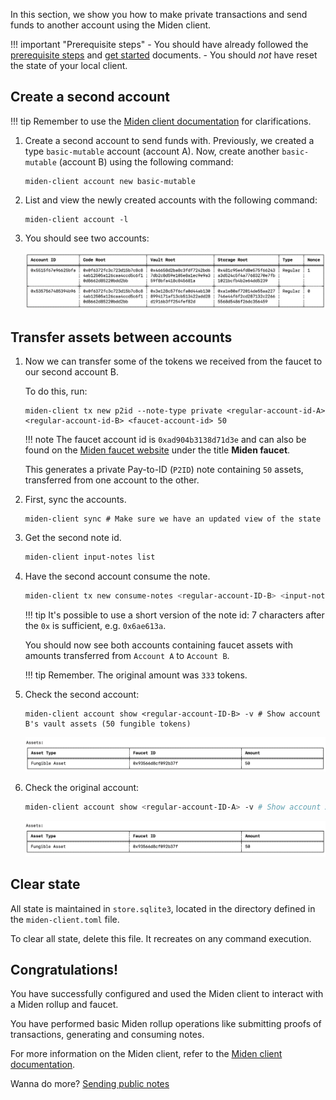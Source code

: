 In this section, we show you how to make private transactions and send funds to another account using the Miden client. 

!!! important "Prerequisite steps"
    - You should have already followed the [prerequisite steps](prerequisites.md) and [get started](create-account-use-faucet.md) documents.
    - You should *not* have reset the state of your local client. 

## Create a second account

!!! tip
      Remember to use the [Miden client documentation](https://docs.polygon.technology/miden/miden-client/cli-reference/) for clarifications.

1. Create a second account to send funds with. Previously, we created a type `basic-mutable` account (account A). Now, create another `basic-mutable` (account B) using the following command:

      ```shell
      miden-client account new basic-mutable
      ```

2. List and view the newly created accounts with the following command:

      ```shell
      miden-client account -l
      ```

3. You should see two accounts:

      ![Result of listing miden accounts](../../img/get-started/two-accounts.png)

## Transfer assets between accounts

1. Now we can transfer some of the tokens we received from the faucet to our second account B. 

    To do this, run:

    ```shell
    miden-client tx new p2id --note-type private <regular-account-id-A> <regular-account-id-B> <faucet-account-id> 50 
    ```

    !!! note
        The faucet account id is `0xad904b3138d71d3e` and can also be found on the [Miden faucet website](https://testnet.miden.io/) under the title **Miden faucet**.

    This generates a private Pay-to-ID (`P2ID`) note containing `50` assets, transferred from one account to the other. 

2. First, sync the accounts.

    ```shell
    miden-client sync # Make sure we have an updated view of the state
    ```

3. Get the second note id.

    ```sh
    miden-client input-notes list 
    ```

4. Have the second account consume the note.

    ```sh
    miden-client tx new consume-notes <regular-account-ID-B> <input-note-id>
    ```

    !!! tip
        It's possible to use a short version of the note id: 7 characters after the `0x` is sufficient, e.g. `0x6ae613a`.

    You should now see both accounts containing faucet assets with amounts transferred from `Account A` to `Account B`.

    !!! tip
        Remember. The original amount was `333` tokens.

5. Check the second account:

    ```shell
    miden-client account show <regular-account-ID-B> -v # Show account B's vault assets (50 fungible tokens)
    ```

    ![Result of listing miden accounts](../../img/get-started/account-b.png)

6. Check the original account:

    ```sh
    miden-client account show <regular-account-ID-A> -v # Show account A's vault assets (950 fungible tokens)
    ```

    ![Result of listing miden accounts](../../img/get-started/account-a.png)

## Clear state

All state is maintained in `store.sqlite3`, located in the directory defined in the `miden-client.toml` file. 

To clear all state, delete this file. It recreates on any command execution.

## Congratulations! 

You have successfully configured and used the Miden client to interact with a Miden rollup and faucet. 

You have performed basic Miden rollup operations like submitting proofs of transactions, generating and consuming notes.

For more information on the Miden client, refer to the [Miden client documentation](https://docs.polygon.technology/miden/miden-client/).

Wanna do more? [Sending public notes](p2p-public.md)

</br>